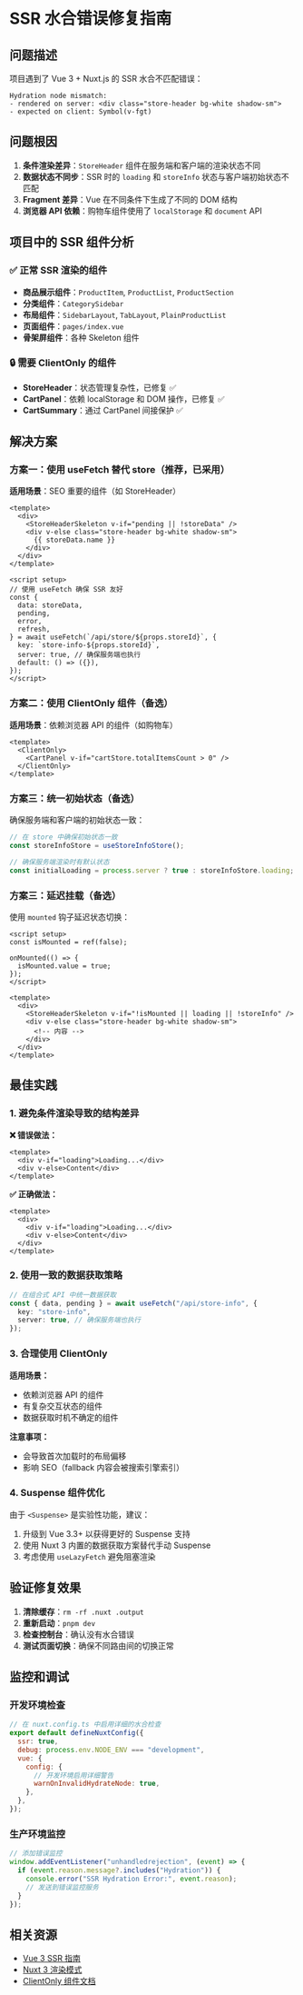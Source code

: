 # SSR 水合错误修复指南

## 问题描述

项目遇到了 Vue 3 + Nuxt.js 的 SSR 水合不匹配错误：

```
Hydration node mismatch:
- rendered on server: <div class="store-header bg-white shadow-sm">
- expected on client: Symbol(v-fgt)
```

## 问题根因

1. **条件渲染差异**：`StoreHeader` 组件在服务端和客户端的渲染状态不同
2. **数据状态不同步**：SSR 时的 `loading` 和 `storeInfo` 状态与客户端初始状态不匹配
3. **Fragment 差异**：Vue 在不同条件下生成了不同的 DOM 结构
4. **浏览器 API 依赖**：购物车组件使用了 `localStorage` 和 `document` API

## 项目中的 SSR 组件分析

### ✅ 正常 SSR 渲染的组件

- **商品展示组件**：`ProductItem`, `ProductList`, `ProductSection`
- **分类组件**：`CategorySidebar`
- **布局组件**：`SidebarLayout`, `TabLayout`, `PlainProductList`
- **页面组件**：`pages/index.vue`
- **骨架屏组件**：各种 Skeleton 组件

### 🔒 需要 ClientOnly 的组件

- **StoreHeader**：状态管理复杂性，已修复 ✅
- **CartPanel**：依赖 localStorage 和 DOM 操作，已修复 ✅
- **CartSummary**：通过 CartPanel 间接保护 ✅

## 解决方案

### 方案一：使用 useFetch 替代 store（推荐，已采用）

**适用场景**：SEO 重要的组件（如 StoreHeader）

```vue
<template>
  <div>
    <StoreHeaderSkeleton v-if="pending || !storeData" />
    <div v-else class="store-header bg-white shadow-sm">
      {{ storeData.name }}
    </div>
  </div>
</template>

<script setup>
// 使用 useFetch 确保 SSR 友好
const {
  data: storeData,
  pending,
  error,
  refresh,
} = await useFetch(`/api/store/${props.storeId}`, {
  key: `store-info-${props.storeId}`,
  server: true, // 确保服务端也执行
  default: () => ({}),
});
</script>
```

### 方案二：使用 ClientOnly 组件（备选）

**适用场景**：依赖浏览器 API 的组件（如购物车）

```vue
<template>
  <ClientOnly>
    <CartPanel v-if="cartStore.totalItemsCount > 0" />
  </ClientOnly>
</template>
```

### 方案三：统一初始状态（备选）

确保服务端和客户端的初始状态一致：

```typescript
// 在 store 中确保初始状态一致
const storeInfoStore = useStoreInfoStore();

// 确保服务端渲染时有默认状态
const initialLoading = process.server ? true : storeInfoStore.loading;
```

### 方案三：延迟挂载（备选）

使用 `mounted` 钩子延迟状态切换：

```vue
<script setup>
const isMounted = ref(false);

onMounted(() => {
  isMounted.value = true;
});
</script>

<template>
  <div>
    <StoreHeaderSkeleton v-if="!isMounted || loading || !storeInfo" />
    <div v-else class="store-header bg-white shadow-sm">
      <!-- 内容 -->
    </div>
  </div>
</template>
```

## 最佳实践

### 1. 避免条件渲染导致的结构差异

**❌ 错误做法：**

```vue
<template>
  <div v-if="loading">Loading...</div>
  <div v-else>Content</div>
</template>
```

**✅ 正确做法：**

```vue
<template>
  <div>
    <div v-if="loading">Loading...</div>
    <div v-else>Content</div>
  </div>
</template>
```

### 2. 使用一致的数据获取策略

```typescript
// 在组合式 API 中统一数据获取
const { data, pending } = await useFetch("/api/store-info", {
  key: "store-info",
  server: true, // 确保服务端也执行
});
```

### 3. 合理使用 ClientOnly

**适用场景：**

- 依赖浏览器 API 的组件
- 有复杂交互状态的组件
- 数据获取时机不确定的组件

**注意事项：**

- 会导致首次加载时的布局偏移
- 影响 SEO（fallback 内容会被搜索引擎索引）

### 4. Suspense 组件优化

由于 `<Suspense>` 是实验性功能，建议：

1. 升级到 Vue 3.3+ 以获得更好的 Suspense 支持
2. 使用 Nuxt 3 内置的数据获取方案替代手动 Suspense
3. 考虑使用 `useLazyFetch` 避免阻塞渲染

## 验证修复效果

1. **清除缓存**：`rm -rf .nuxt .output`
2. **重新启动**：`pnpm dev`
3. **检查控制台**：确认没有水合错误
4. **测试页面切换**：确保不同路由间的切换正常

## 监控和调试

### 开发环境检查

```javascript
// 在 nuxt.config.ts 中启用详细的水合检查
export default defineNuxtConfig({
  ssr: true,
  debug: process.env.NODE_ENV === "development",
  vue: {
    config: {
      // 开发环境启用详细警告
      warnOnInvalidHydrateNode: true,
    },
  },
});
```

### 生产环境监控

```javascript
// 添加错误监控
window.addEventListener("unhandledrejection", (event) => {
  if (event.reason.message?.includes("Hydration")) {
    console.error("SSR Hydration Error:", event.reason);
    // 发送到错误监控服务
  }
});
```

## 相关资源

- [Vue 3 SSR 指南](https://vuejs.org/guide/scaling-up/ssr.html)
- [Nuxt 3 渲染模式](https://nuxt.com/docs/guide/concepts/rendering)
- [ClientOnly 组件文档](https://nuxt.com/docs/api/components/client-only)

